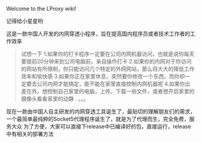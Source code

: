 Welcome to the LProxy wiki!

记得给小星星哟

这是一款中国人开发的内网穿透小程序，旨在提高国内程序员或者技术工作者的工作效率

> 试想一下
> 1.如果你的打卡程序一定要在公司内网机器访问，也就是说你每天要提前20分钟来到公司电脑前，亲自操作打卡
> 2.如果你的内网对于你访问的网站有所限制，你只能访问几个特定的外网网站，那么将大大的降低工作效率和愉快感
> 3.如果你正在家里休息，突然要你修改一个东西，而你却一定要去公司内网才能搞定，能不能在家里直接控制内网机器呢
> 4.如果你出差在外，想控制自己家里的电脑，上传，下载一些文件，或者想开启家里的摄像头看看家里的动静
> . 。。。

现在一款由中国人自主研发的内网穿透工具诞生了，最贴切的理解朋友们的需求，一个最简单最纯粹的Socket5代理程序诞生了，就是为了代理而生，完全免费，服务大众
为了方便，大家可以直接下release中已编译好的包，直接运行，release中有相关的部署方法
